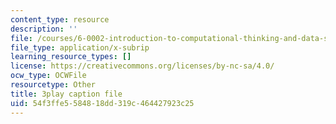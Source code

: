 ```yaml
---
content_type: resource
description: ''
file: /courses/6-0002-introduction-to-computational-thinking-and-data-science-fall-2016/54f3ffe5584818dd319c464427923c25_-1BnXEwHUok.srt
file_type: application/x-subrip
learning_resource_types: []
license: https://creativecommons.org/licenses/by-nc-sa/4.0/
ocw_type: OCWFile
resourcetype: Other
title: 3play caption file
uid: 54f3ffe5-5848-18dd-319c-464427923c25
---
```

